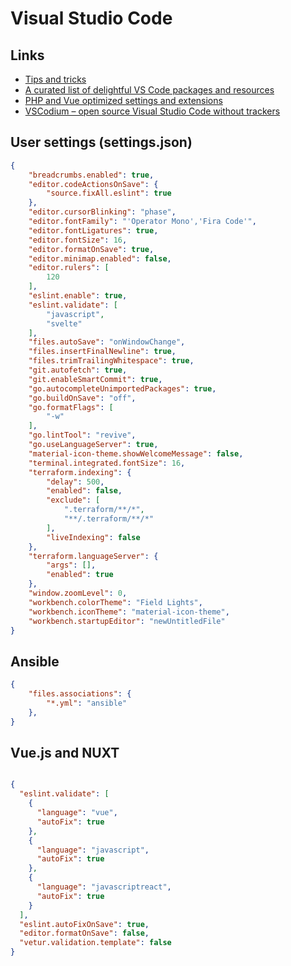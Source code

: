 # Visual Studio Code

## Links

* [Tips and tricks](https://github.com/Microsoft/vscode-tips-and-tricks)
* [A curated list of delightful VS Code packages and resources](https://github.com/viatsko/awesome-vscode)
* [PHP and Vue optimized settings and extensions](http://calebporzio.com/my-vs-code-setup-2/)
* [VSCodium – open source Visual Studio Code without trackers](https://www.fossmint.com/vscodium-clone-of-visual-studio-code-for-linux/)

## User settings (settings.json)

```json
{
    "breadcrumbs.enabled": true,
    "editor.codeActionsOnSave": {
        "source.fixAll.eslint": true
    },
    "editor.cursorBlinking": "phase",
    "editor.fontFamily": "'Operator Mono','Fira Code'",
    "editor.fontLigatures": true,
    "editor.fontSize": 16,
    "editor.formatOnSave": true,
    "editor.minimap.enabled": false,
    "editor.rulers": [
        120
    ],
    "eslint.enable": true,
    "eslint.validate": [
        "javascript",
        "svelte"
    ],
    "files.autoSave": "onWindowChange",
    "files.insertFinalNewline": true,
    "files.trimTrailingWhitespace": true,
    "git.autofetch": true,
    "git.enableSmartCommit": true,
    "go.autocompleteUnimportedPackages": true,
    "go.buildOnSave": "off",
    "go.formatFlags": [
        "-w"
    ],
    "go.lintTool": "revive",
    "go.useLanguageServer": true,
    "material-icon-theme.showWelcomeMessage": false,
    "terminal.integrated.fontSize": 16,
    "terraform.indexing": {
        "delay": 500,
        "enabled": false,
        "exclude": [
            ".terraform/**/*",
            "**/.terraform/**/*"
        ],
        "liveIndexing": false
    },
    "terraform.languageServer": {
        "args": [],
        "enabled": true
    },
    "window.zoomLevel": 0,
    "workbench.colorTheme": "Field Lights",
    "workbench.iconTheme": "material-icon-theme",
    "workbench.startupEditor": "newUntitledFile"
}
```

## Ansible

```json
{
    "files.associations": {
        "*.yml": "ansible"
    },
}
```

## Vue.js and NUXT

```json

{
  "eslint.validate": [
    {
      "language": "vue",
      "autoFix": true
    },
    {
      "language": "javascript",
      "autoFix": true
    },
    {
      "language": "javascriptreact",
      "autoFix": true
    }
  ],
  "eslint.autoFixOnSave": true,
  "editor.formatOnSave": false,
  "vetur.validation.template": false
}
```
